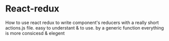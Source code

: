 # React-redux
How to use react redux to write component's reducers with a really short actions.js file. easy to understant &amp; to use. by a generic function everything is more consicesd &amp; elegent
